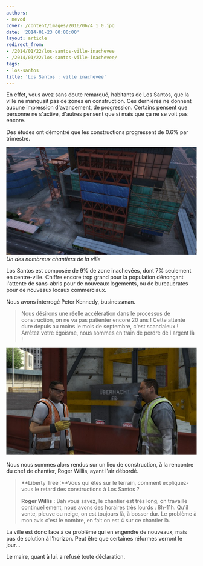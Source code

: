 ```yaml
---
authors:
- nevod
cover: /content/images/2016/06/4_1_0.jpg
date: '2014-01-23 00:00:00'
layout: article
redirect_from:
- /2014/01/22/los-santos-ville-inachevee
- /2014/01/22/los-santos-ville-inachevee/
tags:
- los-santos
title: 'Los Santos : ville inachevée'
---
```



En effet, vous avez sans doute remarqué, habitants de Los Santos, que la ville ne manquait pas de zones en construction. Ces dernières ne donnent aucune impression d'avancement, de progression. Certains pensent que personne ne s'active, d'autres pensent que si mais que ça ne se voit pas encore.

Des études ont démontré que les constructions progressent de 0.6% par trimestre.

![Un des nombreux chantiers de la ville](/content/images/2016/06/4_0.jpg)
_Un des nombreux chantiers de la ville_

Los Santos est composée de 9% de zone inachevées, dont 7% seulement en centre-ville. Chiffre encore trop grand pour la population dénonçant l'attente de sans-abris pour de nouveaux logements, ou de bureaucrates pour de nouveaux locaux commerciaux.

Nous avons interrogé Peter Kennedy, businessman.

> Nous désirons une réelle accélération dans le processus de construction, on ne va pas patienter encore 20 ans ! Cette attente dure depuis au moins le mois de septembre, c'est scandaleux ! Arrêtez votre égoïsme, nous sommes en train de perdre de l'argent là !

![](/content/images/2016/06/4_2.jpg)

Nous nous sommes alors rendus sur un lieu de construction, à la rencontre du chef de chantier, Roger Willis, ayant l'air débordé.

> \*\*Liberty Tree :\*\*Vous qui êtes sur le terrain, comment expliquez-vous le retard des constructions à Los Santos ?
> 
> **Roger Willis :** Bah vous savez, le chantier est très long, on travaille continuellement, nous avons des horaires très lourds : 8h-11h. Qu'il vente, pleuve ou neige, on est toujours là, à bosser dur. Le problème à mon avis c'est le nombre, en fait on est 4 sur ce chantier là.

La ville est donc face à ce problème qui en engendre de nouveaux, mais pas de solution à l'horizon. Peut être que certaines réformes verront le jour...

Le maire, quant à lui, a refusé toute déclaration.
